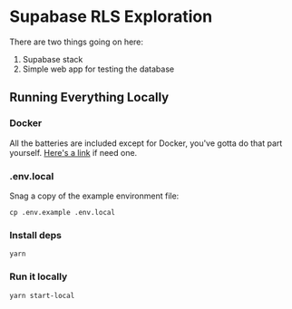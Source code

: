 # Supabase RLS Exploration

There are two things going on here:

1. Supabase stack
2. Simple web app for testing the database

## Running Everything Locally

### Docker

All the batteries are included except for Docker, you've gotta do that part yourself. [Here's a link](https://www.docker.com/products/docker-desktop/) if need one.

### .env.local

Snag a copy of the example environment file:

```
cp .env.example .env.local
```

### Install deps

```
yarn
```

### Run it locally

```
yarn start-local
```
